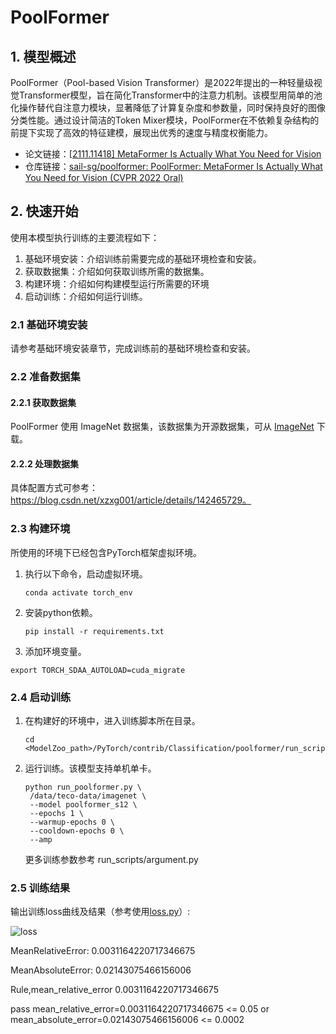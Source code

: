 # PoolFormer

## 1. 模型概述
PoolFormer（Pool-based Vision Transformer）是2022年提出的一种轻量级视觉Transformer模型，旨在简化Transformer中的注意力机制。该模型用简单的池化操作替代自注意力模块，显著降低了计算复杂度和参数量，同时保持良好的图像分类性能。通过设计简洁的Token Mixer模块，PoolFormer在不依赖复杂结构的前提下实现了高效的特征建模，展现出优秀的速度与精度权衡能力。

- 论文链接：[[2111.11418\] MetaFormer Is Actually What You Need for Vision](https://arxiv.org/abs/2111.11418)
- 仓库链接：[sail-sg/poolformer: PoolFormer: MetaFormer Is Actually What You Need for Vision (CVPR 2022 Oral)](https://github.com/sail-sg/poolformer?tab=readme-ov-file)

## 2. 快速开始
使用本模型执行训练的主要流程如下：
1. 基础环境安装：介绍训练前需要完成的基础环境检查和安装。
2. 获取数据集：介绍如何获取训练所需的数据集。
3. 构建环境：介绍如何构建模型运行所需要的环境
4. 启动训练：介绍如何运行训练。

### 2.1 基础环境安装

请参考基础环境安装章节，完成训练前的基础环境检查和安装。

### 2.2 准备数据集
#### 2.2.1 获取数据集
PoolFormer 使用 ImageNet 数据集，该数据集为开源数据集，可从 [ImageNet](https://image-net.org/) 下载。

#### 2.2.2 处理数据集
具体配置方式可参考：https://blog.csdn.net/xzxg001/article/details/142465729。


### 2.3 构建环境

所使用的环境下已经包含PyTorch框架虚拟环境。
1. 执行以下命令，启动虚拟环境。
    ```
    conda activate torch_env
    ```
2. 安装python依赖。
    ```
    pip install -r requirements.txt
    ```
3. 添加环境变量。

```
export TORCH_SDAA_AUTOLOAD=cuda_migrate
```

### 2.4 启动训练

1. 在构建好的环境中，进入训练脚本所在目录。
    ```
    cd <ModelZoo_path>/PyTorch/contrib/Classification/poolformer/run_scripts
    ```

2. 运行训练。该模型支持单机单卡。

    ```
    python run_poolformer.py \
     /data/teco-data/imagenet \
     --model poolformer_s12 \
     --epochs 1 \
     --warmup-epochs 0 \
     --cooldown-epochs 0 \
     --amp
   ```
    更多训练参数参考 run_scripts/argument.py

### 2.5 训练结果
输出训练loss曲线及结果（参考使用[loss.py](./run_scripts/loss.py)）: 

![loss](./images/loss.jpg)

MeanRelativeError: 0.0031164220717346675

MeanAbsoluteError: 0.02143075466156006

Rule,mean_relative_error 0.0031164220717346675

pass mean_relative_error=0.0031164220717346675 <= 0.05 or mean_absolute_error=0.02143075466156006 <= 0.0002